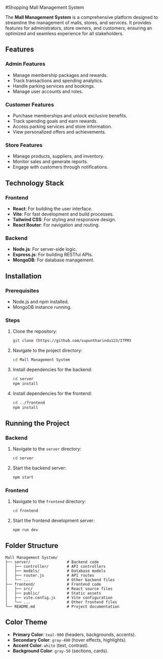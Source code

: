 #Shopping Mall Management System

The **Mall Management System** is a comprehensive platform designed to streamline the management of malls, stores, and services. It provides features for administrators, store owners, and customers, ensuring an optimized and seamless experience for all stakeholders.

## Features

### Admin Features
- Manage membership packages and rewards.
- Track transactions and spending analytics.
- Handle parking services and bookings.
- Manage user accounts and roles.

### Customer Features
- Purchase memberships and unlock exclusive benefits.
- Track spending goals and earn rewards.
- Access parking services and store information.
- View personalized offers and achievements.

### Store Features
- Manage products, suppliers, and inventory.
- Monitor sales and generate reports.
- Engage with customers through notifications.

## Technology Stack

### Frontend
- **React**: For building the user interface.
- **Vite**: For fast development and build processes.
- **Tailwind CSS**: For styling and responsive design.
- **React Router**: For navigation and routing.

### Backend
- **Node.js**: For server-side logic.
- **Express.js**: For building RESTful APIs.
- **MongoDB**: For database management.

## Installation

### Prerequisites
- Node.js and npm installed.
- MongoDB instance running.

### Steps
1. Clone the repository:
   ```bash
   git clone (https://github.com/supuntharindu123/ITPM)
   ```
2. Navigate to the project directory:
   ```bash
   cd Mall Management System
   ```
3. Install dependencies for the backend:
   ```bash
   cd server
   npm install
   ```
4. Install dependencies for the frontend:
   ```bash
   cd ../frontend
   npm install
   ```

## Running the Project

### Backend
1. Navigate to the `server` directory:
   ```bash
   cd server
   ```
2. Start the backend server:
   ```bash
   npm start
   ```

### Frontend
1. Navigate to the `frontend` directory:
   ```bash
   cd frontend
   ```
2. Start the frontend development server:
   ```bash
   npm run dev
   ```

## Folder Structure

```
Mall Management System/
├── server/                # Backend code
│   ├── controller/        # API controllers
│   ├── models/            # Database models
│   ├── router.js          # API routes
│   └── ...                # Other backend files
├── frontend/              # Frontend code
│   ├── src/               # React source files
│   ├── public/            # Static assets
│   ├── vite.config.js     # Vite configuration
│   └── ...                # Other frontend files
└── README.md              # Project documentation
```

## Color Theme

- **Primary Color**: `teal-900` (headers, backgrounds, accents).
- **Secondary Color**: `gray-400` (hover effects, highlights).
- **Accent Color**: `white` (text, contrast).
- **Background Color**: `gray-50` (sections, cards).


